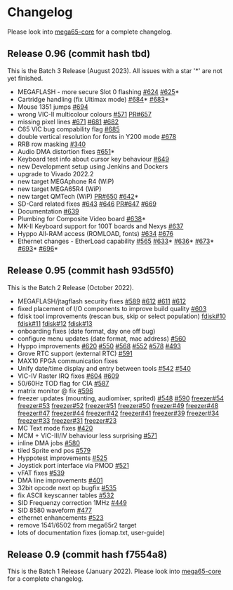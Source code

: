 
# Changelog

Please look into [mega65-core](https://github.com/MEGA65/mega65-core/)
for a complete changelog.

## Release 0.96 (commit hash tbd)

This is the Batch 3 Release (August 2023). All issues with a star '*'
are not yet finished.

 - MEGAFLASH - more secure Slot 0 flashing
   [#624](https://github.com/MEGA65/mega65-core/issues/624)
   [#625](https://github.com/MEGA65/mega65-core/issues/625)*
 - Cartridge handling (fix Ultimax mode)
   [#684](https://github.com/MEGA65/mega65-core/issues/684)*
   [#683](https://github.com/MEGA65/mega65-core/issues/683)*
 - Mouse 1351 jumps
   [#694](https://github.com/MEGA65/mega65-core/issues/694)
 - wrong VIC-II multicolour colours
   [#571](https://github.com/MEGA65/mega65-core/issues/571)
   [PR#657](https://github.com/MEGA65/mega65-core/issues/657)
 - missing pixel lines
   [#671](https://github.com/MEGA65/mega65-core/issues/671)
   [#681](https://github.com/MEGA65/mega65-core/issues/681)
   [#682](https://github.com/MEGA65/mega65-core/issues/682)
 - C65 VIC bug compability flag
   [#685](https://github.com/MEGA65/mega65-core/issues/685)
 - double vertical resolution for fonts in Y200 mode
   [#678](https://github.com/MEGA65/mega65-core/issues/678)
 - RRB row masking
   [#340](https://github.com/MEGA65/mega65-core/issues/340)
 - Audio DMA distortion fixes
   [#651](https://github.com/MEGA65/mega65-core/issues/651)*
 - Keyboard test info about cursor key behaviour
   [#649](https://github.com/MEGA65/mega65-core/issues/649)
 - new Development setup using Jenkins and Dockers
 - upgrade to Vivado 2022.2
 - new target MEGAphone R4 (WiP)
 - new target MEGA65R4 (WiP)
 - new target QMTech (WiP)
   [PR#650](https://github.com/MEGA65/mega65-core/pull/650)
   [#642](https://github.com/MEGA65/mega65-core/issues/642)*
 - SD-Card related fixes
   [#643](https://github.com/MEGA65/mega65-core/issues/643)
   [#646](https://github.com/MEGA65/mega65-core/issues/646)
   [PR#647](https://github.com/MEGA65/mega65-core/pull/647)
   [#669](https://github.com/MEGA65/mega65-core/issues/669)
 - Documentation
   [#639](https://github.com/MEGA65/mega65-core/issues/639)
 - Plumbing for Composite Video board
   [#638](https://github.com/MEGA65/mega65-core/issues/638)*
 - MK-II Keyboard support for 100T boards and Nexys
   [#637](https://github.com/MEGA65/mega65-core/issues/637)
 - Hyppo All-RAM access (ROMLOAD, fonts)
   [#634](https://github.com/MEGA65/mega65-core/issues/634)
   [#676](https://github.com/MEGA65/mega65-core/issues/676)
 - Ethernet changes - EtherLoad capability
   [#565](https://github.com/MEGA65/mega65-core/issues/565)
   [#633](https://github.com/MEGA65/mega65-core/issues/633)*
   [#636](https://github.com/MEGA65/mega65-core/issues/636)*
   [#673](https://github.com/MEGA65/mega65-core/issues/673)*
   [#693](https://github.com/MEGA65/mega65-core/issues/693)*
   [#696](https://github.com/MEGA65/mega65-core/issues/696)*

## Release 0.95 (commit hash 93d55f0)

This is the Batch 2 Release (October 2022).

 - MEGAFLASH/jtagflash security fixes
   [#589](https://github.com/MEGA65/mega65-core/issues/589)
   [#612](https://github.com/MEGA65/mega65-core/issues/612)
   [#611](https://github.com/MEGA65/mega65-core/issues/611)
   [#612](https://github.com/MEGA65/mega65-core/issues/612)
 - fixed placement of I/O components to improve build quality
   [#603](https://github.com/MEGA65/mega65-core/issues/603)
 - fdisk tool improvements (rescan bus, skip or select population)
   [fdisk#10](https://github.com/MEGA65/mega65-fdisk/issues/10)
   [fdisk#11](https://github.com/MEGA65/mega65-fdisk/issues/11)
   [fdisk#12](https://github.com/MEGA65/mega65-fdisk/issues/12)
   [fdisk#13](https://github.com/MEGA65/mega65-fdisk/issues/13)
 - onboarding fixes (date format, day one off bug)
 - configure menu updates (date format, mac address)
   [#560](https://github.com/MEGA65/mega65-core/issues/560)
 - Hyppo improvements
   [#620](https://github.com/MEGA65/mega65-core/issues/620)
   [#550](https://github.com/MEGA65/mega65-core/issues/550)
   [#568](https://github.com/MEGA65/mega65-core/issues/568)
   [#552](https://github.com/MEGA65/mega65-core/issues/552)
   [#578](https://github.com/MEGA65/mega65-core/issues/578)
   [#493](https://github.com/MEGA65/mega65-core/issues/493)
 - Grove RTC support (external RTC)
   [#591](https://github.com/MEGA65/mega65-core/issues/591)
 - MAX10 FPGA communication fixes
 - Unify date/time display and entry between tools
   [#542](https://github.com/MEGA65/mega65-core/issues/542)
   [#540](https://github.com/MEGA65/mega65-core/issues/540)
 - VIC-IV Raster IRQ fixes
   [#604](https://github.com/MEGA65/mega65-core/issues/604)
   [#609](https://github.com/MEGA65/mega65-core/issues/609)
 - 50/60Hz TOD flag for CIA
   [#587](https://github.com/MEGA65/mega65-core/issues/587)
 - matrix monitor @ fix
   [#596](https://github.com/MEGA65/mega65-core/issues/596)
 - freezer updates (mounting, audiomixer, sprited)
   [#548](https://github.com/MEGA65/mega65-core/issues/548)
   [#590](https://github.com/MEGA65/mega65-core/issues/590)
   [freezer#54](https://github.com/MEGA65/mega65-freezemenu/issues/54)
   [freezer#53](https://github.com/MEGA65/mega65-freezemenu/issues/53)
   [freezer#52](https://github.com/MEGA65/mega65-freezemenu/issues/52)
   [freezer#51](https://github.com/MEGA65/mega65-freezemenu/issues/51)
   [freezer#50](https://github.com/MEGA65/mega65-freezemenu/issues/50)
   [freezer#49](https://github.com/MEGA65/mega65-freezemenu/issues/49)
   [freezer#48](https://github.com/MEGA65/mega65-freezemenu/issues/48)
   [freezer#47](https://github.com/MEGA65/mega65-freezemenu/issues/47)
   [freezer#44](https://github.com/MEGA65/mega65-freezemenu/issues/44)
   [freezer#42](https://github.com/MEGA65/mega65-freezemenu/issues/42)
   [freezer#41](https://github.com/MEGA65/mega65-freezemenu/issues/41)
   [freezer#39](https://github.com/MEGA65/mega65-freezemenu/issues/39)
   [freezer#34](https://github.com/MEGA65/mega65-freezemenu/issues/34)
   [freezer#33](https://github.com/MEGA65/mega65-freezemenu/issues/33)
   [freezer#31](https://github.com/MEGA65/mega65-freezemenu/issues/31)
   [freezer#23](https://github.com/MEGA65/mega65-freezemenu/issues/23)
 - MC Text mode fixes
   [#420](https://github.com/MEGA65/mega65-core/issues/420)
 - MCM + VIC-III/IV behaviour less surprising
   [#571](https://github.com/MEGA65/mega65-core/issues/571)
 - inline DMA jobs
   [#580](https://github.com/MEGA65/mega65-core/issues/580)
 - tiled Sprite end pos
   [#579](https://github.com/MEGA65/mega65-core/issues/579)
 - Hyppotest improvements
   [#525](https://github.com/MEGA65/mega65-core/issues/525)
 - Joystick port interface via PMOD
   [#521](https://github.com/MEGA65/mega65-core/issues/521)
 - vFAT fixes
   [#539](https://github.com/MEGA65/mega65-core/issues/539)
 - DMA line improvements
   [#401](https://github.com/MEGA65/mega65-core/issues/401)
 - 32bit opcode next op bugfix
   [#535](https://github.com/MEGA65/mega65-core/issues/535)
 - fix ASCII keyscanner tables
   [#532](https://github.com/MEGA65/mega65-core/issues/532)
 - SID Frequenzy correction 1MHz
   [#449](https://github.com/MEGA65/mega65-core/issues/449)
 - SID 8580 waveform
   [#477](https://github.com/MEGA65/mega65-core/issues/477)
 - ethernet enhancements
   [#523](https://github.com/MEGA65/mega65-core/issues/523)
 - remove 1541/6502 from mega65r2 target
 - lots of documentation fixes (iomap.txt, user-guide)

## Release 0.9 (commit hash f7554a8)

This is the Batch 1 Release (January 2022). Please look into
[mega65-core](https://github.com/MEGA65/mega65-core/) for a
complete changelog.
